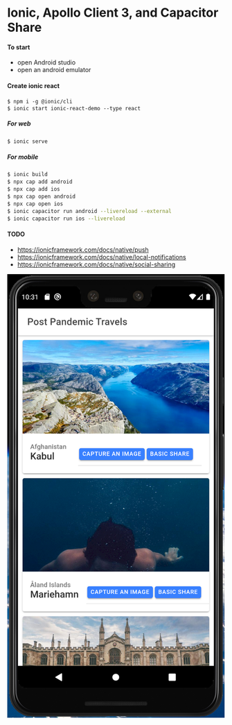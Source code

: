 # Ionic, Apollo Client 3, and Capacitor Share

#### To start

- open Android studio
- open an android emulator

#### Create ionic react

```pwsh
$ npm i -g @ionic/cli
$ ionic start ionic-react-demo --type react
```

##### For web

```bash
$ ionic serve
```

##### For mobile

```zsh
$ ionic build
$ npx cap add android
$ npx cap add ios
$ npx cap open android
$ npx cap open ios
$ ionic capacitor run android --livereload --external
$ ionic capacitor run ios --livereload
```

#### TODO

- https://ionicframework.com/docs/native/push
- https://ionicframework.com/docs/native/local-notifications
- https://ionicframework.com/docs/native/social-sharing

![screenshot](./ionic.png)
